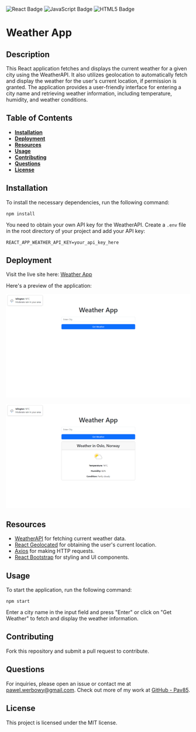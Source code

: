 ![React Badge](https://img.shields.io/badge/-ReactJs-61DAFB?logo=react&logoColor=white&style=for-the-badge)
![JavaScript Badge](https://img.shields.io/badge/JavaScript-323330?style=for-the-badge&logo=javascript&logoColor=F7DF1E)
![HTML5 Badge](https://img.shields.io/badge/HTML5-E34F26?style=for-the-badge&logo=html5&logoColor=white)

# Weather App

## Description

This React application fetches and displays the current weather for a given city using the WeatherAPI. It also utilizes geolocation to automatically fetch and display the weather for the user's current location, if permission is granted. The application provides a user-friendly interface for entering a city name and retrieving weather information, including temperature, humidity, and weather conditions.

## Table of Contents

- **[Installation](#installation)**
- **[Deployment](#deployment)**
- **[Resources](#resources)**
- **[Usage](#usage)**
- **[Contributing](#contributing)**
- **[Questions](#questions)**
- **[License](#license)**

## Installation

To install the necessary dependencies, run the following command:
```
npm install 
```

You need to obtain your own API key for the WeatherAPI. Create a `.env` file in the root directory of your project and add your API key:

```
REACT_APP_WEATHER_API_KEY=your_api_key_here
```

## Deployment

Visit the live site here: [Weather App](https://pav85.github.io/react-weather-app/)

Here's a preview of the application:

![Weather App Showcase](/src/assets/screenshot1.png)

![Weather App Showcase](/src/assets/screenshot2.png)

## Resources

- [WeatherAPI](https://www.weatherapi.com/) for fetching current weather data.
- [React Geolocated](https://www.npmjs.com/package/react-geolocated) for obtaining the user's current location.
- [Axios](https://axios-http.com/) for making HTTP requests.
- [React Bootstrap](https://react-bootstrap.github.io/) for styling and UI components.

## Usage

To start the application, run the following command:

```
npm start
```

Enter a city name in the input field and press "Enter" or click on "Get Weather" to fetch and display the weather information.

## Contributing

Fork this repository and submit a pull request to contribute.

## Questions

For inquiries, please open an issue or contact me at pawel.werbowy@gmail.com. 
Check out more of my work at [GitHub - Pav85](https://github.com/Pav85).

## License

This project is licensed under the MIT license.


